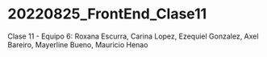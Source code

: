 # 20220825_FrontEnd_Clase11
Clase 11 - Equipo 6: 
Roxana Escurra, Carina Lopez, Ezequiel Gonzalez, Axel Bareiro, Mayerline Bueno, Mauricio Henao
